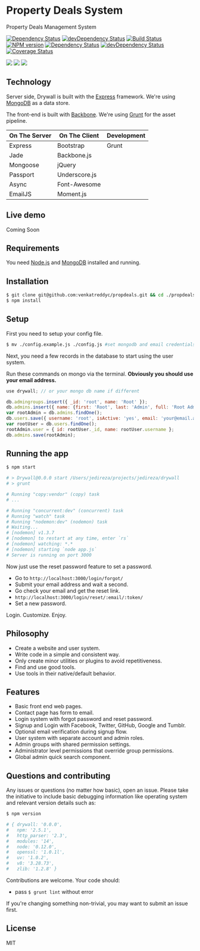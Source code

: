 # Property Deals System
Property Deals Management System

[![Dependency Status](https://david-dm.org/venkatreddyc/propdeals.svg?theme=shields.io)](https://david-dm.org/venkatreddyc/propdeals)
[![devDependency Status](https://david-dm.org/venkatreddyc/propdeals/dev-status.svg?theme=shields.io)](https://david-dm.org/venkatreddyc/propdeals#info=devDependencies)
[![Build Status](https://travis-ci.org/venkatreddyc/propdeals.svg?branch=master)](https://travis-ci.org/venkatreddyc/propdeals)
[![NPM version](https://img.shields.io/npm/v/jshint.svg?style=flat)](https://www.npmjs.com/package/jshint)
[![Dependency Status](https://img.shields.io/david/venkatreddyc/propdeals.svg?style=flat)](https://david-dm.org/venkatreddyc/propdeals)
[![devDependency Status](https://img.shields.io/david/dev/venkatreddyc/propdeals.svg?style=flat)](https://david-dm.org/venkatreddyc/propdeals#info=devDependencies)
[![Coverage Status](https://img.shields.io/coveralls/venkatreddyc/propdeals.svg?style=flat)](https://coveralls.io/r/venkatreddyc/propdeals?branch=master)

<a href="https://codeclimate.com/github/venkatreddyc/propdeals/coverage"><img src="https://codeclimate.com/github/venkatreddyc/propdeals/badges/coverage.svg" /></a>
<a href="https://codeclimate.com/github/venkatreddyc/propdeals"><img src="https://codeclimate.com/github/venkatreddyc/propdeals/badges/gpa.svg" /></a>
<a href="https://codeclimate.com/github/venkatreddyc/propdeals"><img src="https://codeclimate.com/github/venkatreddyc/propdeals/badges/issue_count.svg" /></a>



## Technology

Server side, Drywall is built with the [Express](http://expressjs.com/)
framework. We're using [MongoDB](http://www.mongodb.org/) as a data store.

The front-end is built with [Backbone](http://backbonejs.org/).
We're using [Grunt](http://gruntjs.com/) for the asset pipeline.

| On The Server | On The Client  | Development |
| ------------- | -------------- | ----------- |
| Express       | Bootstrap      | Grunt       |
| Jade          | Backbone.js    |             |
| Mongoose      | jQuery         |             |
| Passport      | Underscore.js  |             |
| Async         | Font-Awesome   |             |
| EmailJS       | Moment.js      |             |


## Live demo

Coming Soon

## Requirements

You need [Node.js](http://nodejs.org/download/) and
[MongoDB](http://www.mongodb.org/downloads) installed and running.



## Installation

```bash
$ git clone git@github.com:venkatreddyc/propdeals.git && cd ./propdeals
$ npm install
```


## Setup

First you need to setup your config file.

```bash
$ mv ./config.example.js ./config.js #set mongodb and email credentials
```

Next, you need a few records in the database to start using the user system.

Run these commands on mongo via the terminal. __Obviously you should use your
email address.__

```js
use drywall; // or your mongo db name if different
```

```js
db.admingroups.insert({ _id: 'root', name: 'Root' });
db.admins.insert({ name: {first: 'Root', last: 'Admin', full: 'Root Admin'}, groups: ['root'] });
var rootAdmin = db.admins.findOne();
db.users.save({ username: 'root', isActive: 'yes', email: 'your@email.addy', roles: {admin: rootAdmin._id} });
var rootUser = db.users.findOne();
rootAdmin.user = { id: rootUser._id, name: rootUser.username };
db.admins.save(rootAdmin);
```


## Running the app

```bash
$ npm start

# > Drywall@0.0.0 start /Users/jedireza/projects/jedireza/drywall
# > grunt

# Running "copy:vendor" (copy) task
# ...

# Running "concurrent:dev" (concurrent) task
# Running "watch" task
# Running "nodemon:dev" (nodemon) task
# Waiting...
# [nodemon] v1.3.7
# [nodemon] to restart at any time, enter `rs`
# [nodemon] watching: *.*
# [nodemon] starting `node app.js`
# Server is running on port 3000
```

Now just use the reset password feature to set a password.

 - Go to `http://localhost:3000/login/forgot/`
 - Submit your email address and wait a second.
 - Go check your email and get the reset link.
 - `http://localhost:3000/login/reset/:email/:token/`
 - Set a new password.

Login. Customize. Enjoy.


## Philosophy

 - Create a website and user system.
 - Write code in a simple and consistent way.
 - Only create minor utilities or plugins to avoid repetitiveness.
 - Find and use good tools.
 - Use tools in their native/default behavior.


## Features

 - Basic front end web pages.
 - Contact page has form to email.
 - Login system with forgot password and reset password.
 - Signup and Login with Facebook, Twitter, GitHub, Google and Tumblr.
 - Optional email verification during signup flow.
 - User system with separate account and admin roles.
 - Admin groups with shared permission settings.
 - Administrator level permissions that override group permissions.
 - Global admin quick search component.


## Questions and contributing

Any issues or questions (no matter how basic), open an issue. Please take the
initiative to include basic debugging information like operating system
and relevant version details such as:

```bash
$ npm version

# { drywall: '0.0.0',
#   npm: '2.5.1',
#   http_parser: '2.3',
#   modules: '14',
#   node: '0.12.0',
#   openssl: '1.0.1l',
#   uv: '1.0.2',
#   v8: '3.28.73',
#   zlib: '1.2.8' }
```

Contributions are welcome. Your code should:

 - pass `$ grunt lint` without error

If you're changing something non-trivial, you may want to submit an issue
first.


## License

MIT


